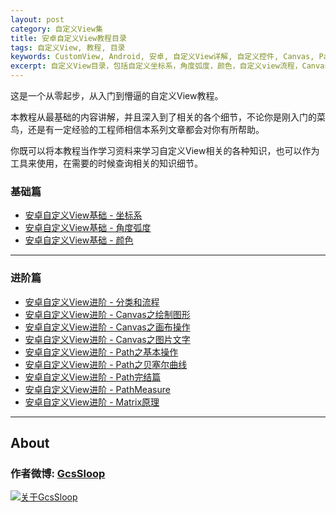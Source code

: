 ```yaml
---
layout: post
category: 自定义View集
title: 安卓自定义View教程目录
tags: 自定义View, 教程, 目录
keywords: CustomView, Android, 安卓, 自定义View详解, 自定义控件, Canvas, Path, 贝塞尔曲线, PathMeasure, Matrix, 教程
excerpt: 自定义View目录，包括自定义坐标系，角度弧度，颜色，自定义view流程，Canvas，Path，PathMeasure，贝塞尔曲线，Matrix，2D绘图等相关内容。
---
```


这是一个从零起步，从入门到懵逼的自定义View教程。

本教程从最基础的内容讲解，并且深入到了相关的各个细节，不论你是刚入门的菜鸟，还是有一定经验的工程师相信本系列文章都会对你有所帮助。

你既可以将本教程当作学习资料来学习自定义View相关的各种知识，也可以作为工具来使用，在需要的时候查询相关的知识细节。


### 基础篇

* [安卓自定义View基础 - 坐标系](http://www.gcssloop.com/2015/01/CoordinateSystem/)
* [安卓自定义View基础 - 角度弧度](http://www.gcssloop.com/2015/01/AngleAndRadian/)
* [安卓自定义View基础 - 颜色](http://www.gcssloop.com/2015/01/Color/)

*******

### 进阶篇

* [安卓自定义View进阶 - 分类和流程](http://www.gcssloop.com/2015/02/CustomViewProcess/)
* [安卓自定义View进阶 - Canvas之绘制图形](http://www.gcssloop.com/2015/02/Canvas_BasicGraphics/)
* [安卓自定义View进阶 - Canvas之画布操作](http://www.gcssloop.com/2015/02/Canvas_Convert/)
* [安卓自定义View进阶 - Canvas之图片文字](http://www.gcssloop.com/2015/02/Canvas_PictureText/)
* [安卓自定义View进阶 - Path之基本操作](http://www.gcssloop.com/2015/02/Path_Basic/)
* [安卓自定义View进阶 - Path之贝塞尔曲线](http://www.gcssloop.com/2015/02/Path_Bezier/)
* [安卓自定义View进阶 - Path完结篇](http://www.gcssloop.com/2015/02/Path_Over/)
* [安卓自定义View进阶 - PathMeasure](http://www.gcssloop.com/2015/02/Path_PathMeasure/)
* [安卓自定义View进阶 - Matrix原理](http://www.gcssloop.com/2015/02/Matrix_Basic/)


*****

## About

### 作者微博: [GcsSloop](http://weibo.com/GcsSloop)

[![关于GcsSloop](http://ww3.sinaimg.cn/large/005Xtdi2jw1f6w5fwi1q2j30a003cglw.jpg)](http://www.gcssloop.com/1970/01/about/)